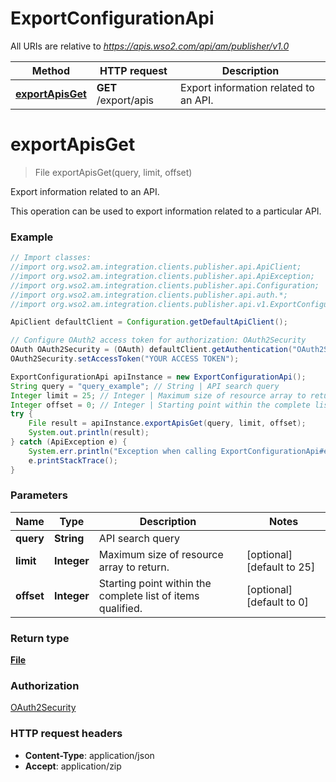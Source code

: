 # ExportConfigurationApi

All URIs are relative to *https://apis.wso2.com/api/am/publisher/v1.0*

Method | HTTP request | Description
------------- | ------------- | -------------
[**exportApisGet**](ExportConfigurationApi.md#exportApisGet) | **GET** /export/apis | Export information related to an API.


<a name="exportApisGet"></a>
# **exportApisGet**
> File exportApisGet(query, limit, offset)

Export information related to an API.

This operation can be used to export information related to a particular API. 

### Example
```java
// Import classes:
//import org.wso2.am.integration.clients.publisher.api.ApiClient;
//import org.wso2.am.integration.clients.publisher.api.ApiException;
//import org.wso2.am.integration.clients.publisher.api.Configuration;
//import org.wso2.am.integration.clients.publisher.api.auth.*;
//import org.wso2.am.integration.clients.publisher.api.v1.ExportConfigurationApi;

ApiClient defaultClient = Configuration.getDefaultApiClient();

// Configure OAuth2 access token for authorization: OAuth2Security
OAuth OAuth2Security = (OAuth) defaultClient.getAuthentication("OAuth2Security");
OAuth2Security.setAccessToken("YOUR ACCESS TOKEN");

ExportConfigurationApi apiInstance = new ExportConfigurationApi();
String query = "query_example"; // String | API search query 
Integer limit = 25; // Integer | Maximum size of resource array to return. 
Integer offset = 0; // Integer | Starting point within the complete list of items qualified. 
try {
    File result = apiInstance.exportApisGet(query, limit, offset);
    System.out.println(result);
} catch (ApiException e) {
    System.err.println("Exception when calling ExportConfigurationApi#exportApisGet");
    e.printStackTrace();
}
```

### Parameters

Name | Type | Description  | Notes
------------- | ------------- | ------------- | -------------
 **query** | **String**| API search query  |
 **limit** | **Integer**| Maximum size of resource array to return.  | [optional] [default to 25]
 **offset** | **Integer**| Starting point within the complete list of items qualified.  | [optional] [default to 0]

### Return type

[**File**](File.md)

### Authorization

[OAuth2Security](../README.md#OAuth2Security)

### HTTP request headers

 - **Content-Type**: application/json
 - **Accept**: application/zip

